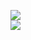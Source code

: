 [![](https://img.shields.io/badge/Made%20With-Github%20Spray-lightgrey.svg?style=for-the-badge&logo=github)](https://github.com/Annihil/github-spray#21614)  
[![](https://i.imgur.com/2DrTn0Z.gif)](https://github.com/Annihil/github-spray)